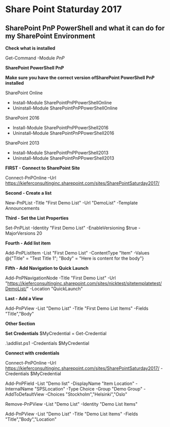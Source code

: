 # Share Point Staturday 2017
## SharePoint PnP PowerShell and what it can do for my SharePoint Environment

**Check what is installed**

Get-Command -Module *PnP*

**SharePoint PowerShell PnP**

**Make sure you have the correct version ofSharePoint PowerShell PnP installed**

SharePoint Online
* Install-Module SharePointPnPPowerShellOnline
* Uninstall-Module SharePointPnPPowerShellOnline

SharePoint 2016
* Install-Module SharePointPnPPowerShell2016
* Uninstall-Module SharePointPnPPowerShell2016

SharePoint 2013
* Install-Module SharePointPnPPowerShell2013
* Uninstall-Module SharePointPnPPowerShell2013


**FIRST - Connect to SharePoint Site**

Connect-PnPOnline –Url https://kieferconsultinginc.sharepoint.com/sites/SharePointSaturday2017/

**Second - Create a list**

New-PnPList -Title "First Demo List" -Url "DemoList" -Template Announcements

**Third - Set the List Properties**

Set-PnPList -Identity "First Demo List" -EnableVersioning $true -MajorVersions 20

**Fourth - Add list item**

Add-PnPListItem -List "First Demo List" -ContentType "Item" -Values @{"Title" = "Test Title 1"; "Body" = "Here is content for the body"}

**Fifth - Add Navigation to Quick Launch**

Add-PnPNavigationNode -Title "First Demo List" -Url "https://kieferconsultinginc.sharepoint.com/sites/nicktest/sitetemplatetest/DemoList/" -Location "QuickLaunch"

**Last - Add a View**

Add-PnPView -List "Demo List" -Title "First Demo List Items" -Fields "Title","Body"

**Other Section**

**Set Credentials**
$MyCredential = Get-Credential

.\addlist.ps1 -Credentials $MyCredential

**Connect with credentials**

Connect-PnPOnline –Url https://kieferconsultinginc.sharepoint.com/sites/SharePointSaturday2017/ -Credentials $MyCredential

Add-PnPField -List "Demo list" -DisplayName "Item Location" -InternalName "SPSLocation" -Type Choice -Group "Demo Group" -AddToDefaultView -Choices "Stockholm","Helsinki","Oslo"

Remove-PnPView -List "Demo List" -Identity "Demo List Items"

Add-PnPView -List "Demo List" -Title "Demo List Items" -Fields "Title","Body","Location"